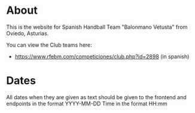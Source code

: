 # About

This is the website for Spanish Handball Team "Balonmano Vetusta" from Oviedo, Asturias.

You can view the Club teams here:

- https://www.rfebm.com/competiciones/club.php?id=2898 (in spanish)

# Dates

All dates when they are given as text should be given to the frontend and endpoints in the format YYYY-MM-DD
Time in the format HH:mm
